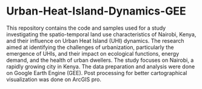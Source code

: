 # Urban-Heat-Island-Dynamics-GEE

This repository contains the code and samples used for a study investigating the spatio-temporal land use characteristics of Nairobi, Kenya, and their influence on Urban Heat Island (UHI) dynamics. The research aimed at identifying the challenges of urbanization, particularly the emergence of UHIs, and their impact on ecological functions, energy demand, and the health of urban dwellers. The study focuses on Nairobi, a rapidly growing city in Kenya. 
The data preparation and analysis were done on Google Earth Engine (GEE). Post processing for better cartographical visualization was done  on ArcGIS pro. 

 
